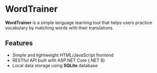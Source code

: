 # WordTrainer

**WordTrainer** is a simple language learning tool that helps users practice vocabulary by matching words with their translations.

## Features

- Simple and lightweight HTML/JavaScript frontend
- RESTful API built with ASP.NET Core (.NET 8)
- Local data storage using **SQLite** database